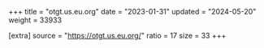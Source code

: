 +++
title = "otgt.us.eu.org"
date = "2023-01-31"
updated = "2024-05-20"
weight = 33933

[extra]
source = "https://otgt.us.eu.org/"
ratio = 17
size = 33
+++
